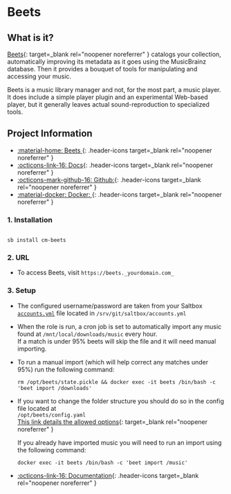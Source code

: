 # Beets

## What is it?

[Beets](https://beets.io/){: target=_blank rel="noopener noreferrer" } catalogs your collection, automatically improving its metadata as it goes using the MusicBrainz database. Then it provides a bouquet of tools for manipulating and accessing your music.

Beets is a music library manager and not, for the most part, a music player. It does include a simple player plugin and an experimental Web-based player, but it generally leaves actual sound-reproduction to specialized tools.

## Project Information

- [:material-home: Beets ](https://beets.io/){: .header-icons target=_blank rel="noopener noreferrer" }
- [:octicons-link-16: Docs](http://beets.readthedocs.org/){: .header-icons target=_blank rel="noopener noreferrer" }
- [:octicons-mark-github-16: Github:](http://github.com/beetbox/beets){: .header-icons target=_blank rel="noopener noreferrer" }
- [:material-docker: Docker: ](https://hub.docker.com/r/linuxserver/beets){: .header-icons target=_blank rel="noopener noreferrer" }

### 1. Installation

```  { .shell }

sb install cm-beets

```

### 2. URL

- To access Beets, visit `https://beets._yourdomain.com_`

### 3. Setup

- The configured username/password are taken from your Saltbox [`accounts.yml`](../../../saltbox/install/install/#configuration) file located in `/srv/git/saltbox/accounts.yml`
- When the role is run, a cron job is set to automatically import any music found at `/mnt/local/downloads/music` every hour.  <br />
  If a match is under 95% beets will skip the file and it will need manual importing.
- To run a manual import (which will help correct any matches under 95%) run the following command: <br />
    ``` { .shell }
    rm /opt/beets/state.pickle && docker exec -it beets /bin/bash -c 'beet import /downloads'

    ```
- If you want to change the folder structure you should do so in the config file located at  <br />
  `/opt/beets/config.yaml` <br />
  [This link details the allowed options](https://beets.readthedocs.io/en/v1.4.7/reference/config.html#path-format-configuration){: target=_blank rel="noopener noreferrer" }

    If you already have imported music you will need to run an import using the following command:
    ``` { .shell }
    docker exec -it beets /bin/bash -c 'beet import /music'
    ```

- [:octicons-link-16: Documentation](http://beets.readthedocs.org/){: .header-icons target=_blank rel="noopener noreferrer" }
